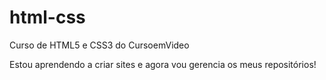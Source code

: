 # html-css
 Curso de HTML5 e CSS3 do CursoemVideo


Estou aprendendo a criar sites e agora vou gerencia os meus repositórios!